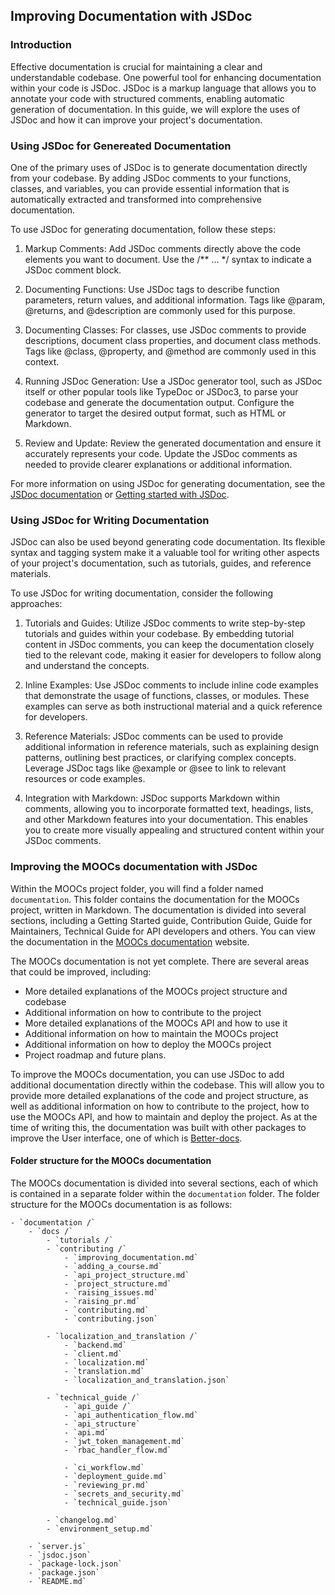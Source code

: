 ## Improving Documentation with JSDoc
### Introduction 
Effective documentation is crucial for maintaining a clear and understandable codebase. One powerful tool for enhancing documentation within your code is JSDoc. JSDoc is a markup language that allows you to annotate your code with structured comments, enabling automatic generation of documentation. In this guide, we will explore the uses of JSDoc and how it can improve your project's documentation.

### Using JSDoc for Genereated Documentation
One of the primary uses of JSDoc is to generate documentation directly from your codebase. By adding JSDoc comments to your functions, classes, and variables, you can provide essential information that is automatically extracted and transformed into comprehensive documentation.

To use JSDoc for generating documentation, follow these steps:

1. Markup Comments: Add JSDoc comments directly above the code elements you want to document. Use the /** ... */ syntax to indicate a JSDoc comment block.

2. Documenting Functions: Use JSDoc tags to describe function parameters, return values, and additional information. Tags like @param, @returns, and @description are commonly used for this purpose.

3. Documenting Classes: For classes, use JSDoc comments to provide descriptions, document class properties, and document class methods. Tags like @class, @property, and @method are commonly used in this context.

4. Running JSDoc Generation: Use a JSDoc generator tool, such as JSDoc itself or other popular tools like TypeDoc or JSDoc3, to parse your codebase and generate the documentation output. Configure the generator to target the desired output format, such as HTML or Markdown.

5. Review and Update: Review the generated documentation and ensure it accurately represents your code. Update the JSDoc comments as needed to provide clearer explanations or additional information.

For more information on using JSDoc for generating documentation, see the [JSDoc documentation](https://jsdoc.app/) or [Getting started with JSDoc](https://jsdoc.app/about-getting-started.html).


### Using JSDoc for Writing Documentation
JSDoc can also be used beyond generating code documentation. Its flexible syntax and tagging system make it a valuable tool for writing other aspects of your project's documentation, such as tutorials, guides, and reference materials.

To use JSDoc for writing documentation, consider the following approaches:

1. Tutorials and Guides: Utilize JSDoc comments to write step-by-step tutorials and guides within your codebase. By embedding tutorial content in JSDoc comments, you can keep the documentation closely tied to the relevant code, making it easier for developers to follow along and understand the concepts.

2. Inline Examples: Use JSDoc comments to include inline code examples that demonstrate the usage of functions, classes, or modules. These examples can serve as both instructional material and a quick reference for developers.

3. Reference Materials: JSDoc comments can be used to provide additional information in reference materials, such as explaining design patterns, outlining best practices, or clarifying complex concepts. Leverage JSDoc tags like @example or @see to link to relevant resources or code examples.

4. Integration with Markdown: JSDoc supports Markdown within comments, allowing you to incorporate formatted text, headings, lists, and other Markdown features into your documentation. This enables you to create more visually appealing and structured content within your JSDoc comments.


### Improving the MOOCs documentation with JSDoc
Within the MOOCs project folder, you will find a folder named `documentation`. This folder contains the documentation for the MOOCs project, written in Markdown. The documentation is divided into several sections, including a Getting Started guide, Contribution Guide, Guide for Maintainers, Technical Guide for API developers and others. You can view the documentation in the [MOOCs documentation](https://moocs-documentation.netlify.app/) website.

The MOOCs documentation is not yet complete. There are several areas that could be improved, including:
- More detailed explanations of the MOOCs project structure and codebase
- Additional information on how to contribute to the project
- More detailed explanations of the MOOCs API and how to use it
- Additional information on how to maintain the MOOCs project
- Additional information on how to deploy the MOOCs project
- Project roadmap and future plans.

To improve the MOOCs documentation, you can use JSDoc to add additional documentation directly within the codebase. This will allow you to provide more detailed explanations of the code and project structure, as well as additional information on how to contribute to the project, how to use the MOOCs API, and how to maintain and deploy the project. As at the time of writing this, the documentation was built with other packages to improve the User interface, one of which is [Better-docs](https://github.com/SoftwareBrothers/better-docs).

#### Folder structure for the MOOCs documentation
The MOOCs documentation is divided into several sections, each of which is contained in a separate folder within the `documentation` folder. The folder structure for the MOOCs documentation is as follows:

```
- `documentation /`
    - `docs /`
        - `tutorials /`
        - `contributing /`
            - `improving_documentation.md`
            - `adding_a_course.md`
            - `api_project_structure.md`
            - `project_structure.md`
            - `raising_issues.md`
            - `raising_pr.md`
            - `contributing.md`
            - `contributing.json`

        - `localization_and_translation /`
            - `backend.md`
            - `client.md`
            - `localization.md`
            - `translation.md`
            - `localization_and_translation.json`  

        - `technical_guide /`
            - `api_guide /`
            - `api_authentication_flow.md`
            - `api_structure`
            - `api.md`
            - `jwt_token_management.md`
            - `rbac_handler_flow.md`

            - `ci_workflow.md`
            - `deployment_guide.md`
            - `reviewing_pr.md`
            - `secrets_and_security.md`
            - `technical_guide.json`

        - `changelog.md`
        - `environment_setup.md`
    
    - `server.js`
    - `jsdoc.json`
    - `package-lock.json`
    - `package.json`
    - `README.md`
    
```